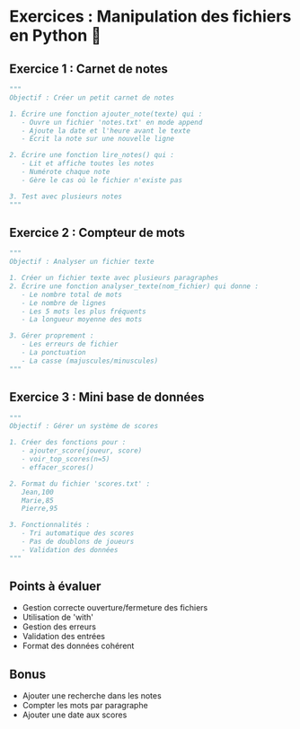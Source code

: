 # Exercices : Manipulation des fichiers en Python 📁

## Exercice 1 : Carnet de notes

```python
"""
Objectif : Créer un petit carnet de notes

1. Écrire une fonction ajouter_note(texte) qui :
   - Ouvre un fichier 'notes.txt' en mode append
   - Ajoute la date et l'heure avant le texte
   - Écrit la note sur une nouvelle ligne

2. Écrire une fonction lire_notes() qui :
   - Lit et affiche toutes les notes
   - Numérote chaque note
   - Gère le cas où le fichier n'existe pas

3. Test avec plusieurs notes
"""
```

## Exercice 2 : Compteur de mots

```python
"""
Objectif : Analyser un fichier texte

1. Créer un fichier texte avec plusieurs paragraphes
2. Écrire une fonction analyser_texte(nom_fichier) qui donne :
   - Le nombre total de mots
   - Le nombre de lignes
   - Les 5 mots les plus fréquents
   - La longueur moyenne des mots

3. Gérer proprement :
   - Les erreurs de fichier
   - La ponctuation
   - La casse (majuscules/minuscules)
"""
```

## Exercice 3 : Mini base de données

```python
"""
Objectif : Gérer un système de scores

1. Créer des fonctions pour :
   - ajouter_score(joueur, score)
   - voir_top_scores(n=5)
   - effacer_scores()

2. Format du fichier 'scores.txt' :
   Jean,100
   Marie,85
   Pierre,95

3. Fonctionnalités :
   - Tri automatique des scores
   - Pas de doublons de joueurs
   - Validation des données
"""
```

## Points à évaluer

- Gestion correcte ouverture/fermeture des fichiers
- Utilisation de 'with'
- Gestion des erreurs
- Validation des entrées
- Format des données cohérent

## Bonus

- Ajouter une recherche dans les notes
- Compter les mots par paragraphe
- Ajouter une date aux scores
